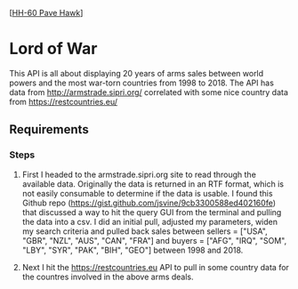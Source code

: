 [[HH-60 Pave Hawk](https://www.helis.com/database/pics/news/2017/mh-60m-pylon.jpg)]

# Lord of War

This API is all about displaying 20 years of arms sales between world powers and the most war-torn countries from 1998 to 2018. The API has data from http://armstrade.sipri.org/ correlated with some nice country data from https://restcountries.eu/

## Requirements

### Steps

1. First I headed to the armstrade.sipri.org site to read through the available data. Originally the data is returned in an RTF format, which is not easily consumable to determine if the data is usable. I found this Github repo (https://gist.github.com/jsvine/9cb3300588ed402160fe) that discussed a way to hit the query GUI from the terminal and pulling the data into a csv. I did an initial pull, adjusted my parameters, widen my search criteria and pulled back sales between sellers = ["USA", "GBR", "NZL", "AUS", "CAN", "FRA"] and buyers = ["AFG", "IRQ", "SOM", "LBY", "SYR", "PAK", "BIH", "GEO"] between 1998 and 2018.

2. Next I hit the https://restcountries.eu API to pull in some country data for the countres involved in the above arms deals.

